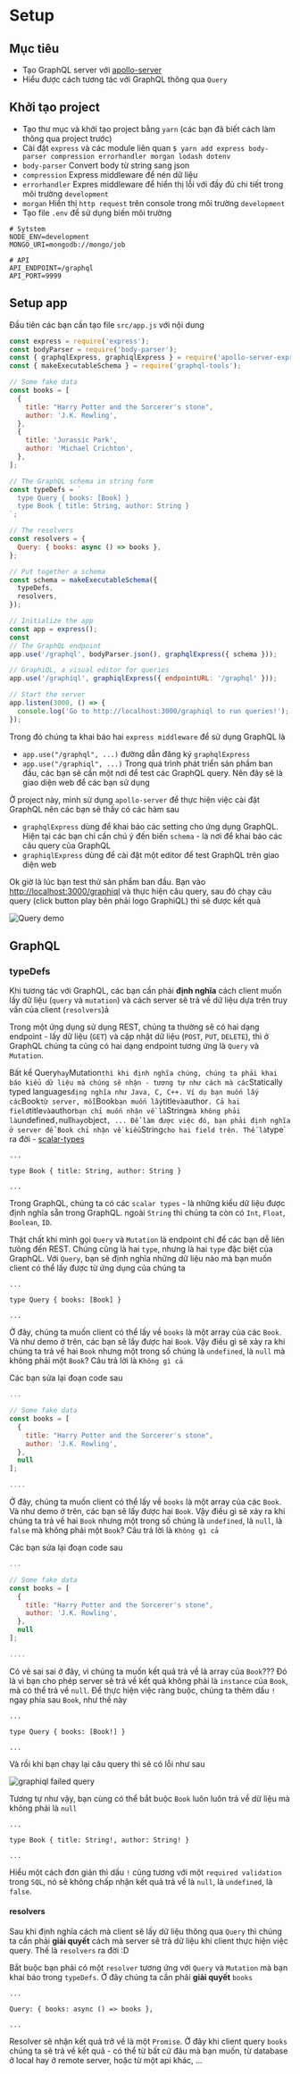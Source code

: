 # Setup

## Mục tiêu

* Tạo GraphQL server với [apollo-server](https://www.apollographql.com/docs/apollo-server/)
* Hiểu được cách tương tác với GraphQL thông qua `Query`

## Khởi tạo project

* Tạo thư mục và khởi tạo project bằng `yarn` (các bạn đã biết cách làm thông qua project trước)
* Cài đặt `express` và các module liên quan `$ yarn add express body-parser compression errorhandler morgan lodash dotenv`
* `body-parser` Convert body từ string sang json
* `compression` Express middleware để nén dữ liệu
* `errorhandler` Expres middleware để hiển thị lỗi với đầy đủ chi tiết trong môi trường `development`
* `morgan` Hiển thị `http request` trên console trong môi trường `development`
* Tạo file `.env` để sử dụng biến môi trường

```text
# Sytstem
NODE_ENV=development
MONGO_URI=mongodb://mongo/job

# API
API_ENDPOINT=/graphql
API_PORT=9999
```

## Setup app

Đầu tiên các bạn cần tạo file `src/app.js` với nội dung

```javascript
const express = require('express');
const bodyParser = require('body-parser');
const { graphqlExpress, graphiqlExpress } = require('apollo-server-express');
const { makeExecutableSchema } = require('graphql-tools');

// Some fake data
const books = [
  {
    title: "Harry Potter and the Sorcerer's stone",
    author: 'J.K. Rowling',
  },
  {
    title: 'Jurassic Park',
    author: 'Michael Crichton',
  },
];

// The GraphQL schema in string form
const typeDefs = `
  type Query { books: [Book] }
  type Book { title: String, author: String }
`;

// The resolvers
const resolvers = {
  Query: { books: async () => books },
};

// Put together a schema
const schema = makeExecutableSchema({
  typeDefs,
  resolvers,
});

// Initialize the app
const app = express();
const
// The GraphQL endpoint
app.use('/graphql', bodyParser.json(), graphqlExpress({ schema }));

// GraphiQL, a visual editor for queries
app.use('/graphiql', graphiqlExpress({ endpointURL: '/graphql' }));

// Start the server
app.listen(3000, () => {
  console.log('Go to http://localhost:3000/graphiql to run queries!');
});
```

Trong đó chúng ta khai báo hai `express middleware` để sử dụng GraphQL là

* `app.use("/graphql", ...)` đường dẫn đăng ký `graphqlExpress`
* `app.use("/graphiql", ...)` Trong quá trình phát triển sản phầm ban đầu, các bạn sẽ cần một nơi để test các GraphQL query. Nên đây sẽ là giao diện web để các bạn sử dụng

Ở project này, mình sử dụng `apollo-server` để thực hiện việc cài đặt GraphQL nên các bạn sẽ thấy có các hàm sau

* `graphqlExpress` dùng để khai báo các setting cho ứng dụng GraphQL. Hiện tại các bạn chỉ cần chú ý đến biến `schema` - là nơi để khai báo các câu query của GraphQL
* `graphiqlExpress` dùng để cài đặt một editor để test GraphQL trên giao diện web

Ok giờ là lúc bạn test thử sản phẩm ban đầu. Bạn vào [http://localhost:3000/graphiql](http://localhost:3000/graphiql) và thực hiện câu query,
sau đó chạy câu query (click button play bên phải logo GraphiQL) thì sẽ được kết quả

![Query demo](./static/2/graphiql-demo.png)

## GraphQL

### typeDefs

Khi tương tác với GraphQL, các bạn cần phải **định nghĩa** cách client muốn lấy dữ liệu (`query` và `mutation`) và cách server sẽ trả về dữ liệu dựa trên truy vấn của client (`resolvers`)ả

Trong một ứng dụng sử dụng REST, chúng ta thường sẽ có hai dạng endpoint - lấy dữ liệu (`GET`) và cập nhật dữ liệu (`POST`, `PUT`, `DELETE`), thì ở GraphQL chúng ta cũng có hai dạng endpoint tương ứng là `Query` và `Mutation`.

Bất kể Query`hay`Mutation`thì khi định nghĩa chúng, chúng ta phải khai báo kiểu dữ liệu mà chúng sẽ nhận - tương tự như cách mà các`Statically typed languages`địng nghĩa như Java, C, C++. Ví dụ bạn muốn lấy các`Book`từ server, mỗi`Book`bạn muốn lấy`title`và`author`. Cả hai field`title`và`author`bạn chỉ muốn nhận về là`String`mà không phải là`undefined`,`null`hay`object`, ... Để làm được việc đó, bạn phải định nghĩa ở server để Book chỉ nhận về kiểu`String`cho hai field trên. Thế là`type` ra đời - [scalar-types](http://graphql.org/learn/schema/#scalar-types)

```
...

type Book { title: String, author: String }

...
```

Trong GraphQL, chúng ta có các `scalar types` - là những kiểu dữ liệu được định nghĩa sẵn trong GraphQL. ngoài `String` thì chúng ta còn có `Int`, `Float`, `Boolean`, `ID`.

Thật chất khi mình gọi `Query` và `Mutation` là endpoint chỉ để các bạn dễ liên tưỏng đến REST. Chúng cũng là hai `type`, nhưng là hai `type` đặc biệt của GraphQL. Với `Query`, bạn sẽ định nghĩa những dữ liệu nào mà bạn muốn client có thể lấy được từ ứng dụng của chúng ta

```
...

type Query { books: [Book] }

...
```

Ở đây, chúng ta muốn client có thể lấy về `books` là một array của các `Book`. Và như demo ở trên, các bạn sẽ lấy được hai `Book`. Vậy điều gì sẽ xảy ra khi chúng ta trả về hai `Book` nhưng một trong số chúng là `undefined`, là `null` mà không phải một `Book`? Câu trả lời là `Không gì cả`

Các bạn sửa lại đoạn code sau

```javascript
...

// Some fake data
const books = [
  {
    title: "Harry Potter and the Sorcerer's stone",
    author: 'J.K. Rowling',
  },
  null
];

....
```

Ở đây, chúng ta muốn client có thể lấy về `books` là một array của các `Book`. Và như demo ở trên, các bạn sẽ lấy được hai `Book`. Vậy điều gì sẽ xảy ra khi chúng ta trả về hai `Book` nhưng một trong số chúng là `undefined`, là `null`, là `false` mà không phải một `Book`? Câu trả lời là `Không gì cả`

Các bạn sửa lại đoạn code sau

```javascript
...

// Some fake data
const books = [
  {
    title: "Harry Potter and the Sorcerer's stone",
    author: 'J.K. Rowling',
  },
  null
];

....
```

Có vẻ sai sai ở đây, vì chúng ta muốn kết quả trả về là array của `Book`??? Đó là vì bạn cho phép server sẽ trả về kết quả không phải là `instance` của `Book`, mà có thể trả về `null`. Để thực hiện việc ràng buộc, chúng ta thêm dấu `!` ngay phía sau `Book`, như thế này

```
...

type Query { books: [Book!] }

...
```

Và rồi khi bạn chạy lại câu query thì sẽ có lỗi như sau

![graphiql failed query](./static/2/graphiql-failed-query.png)

Tương tự như vậy, bạn cùng có thể bắt buộc `Book` luôn luôn trả về dữ liệu mà không phải là `null`

```
...

type Book { title: String!, author: String! }

...
```

Hiểu một cách đơn giản thì dấu `!` cũng tương với một `required validation` trong `SQL`, nó sẽ không chấp nhận kết quả trả về là `null`, là `undefined`, là `false`.

#### resolvers

Sau khi định nghĩa cách mà client sẽ lấy dữ liệu thông qua `Query` thì chúng ta cần phải **giải quyết** cách mà server sẽ trả dữ liệu khi client thực hiện việc query. Thế là `resolvers` ra đời :D

Bắt buộc bạn phải có một `resolver` tương ứng với `Query` và `Mutation` mà bạn khai báo trong `typeDefs`. Ở đây chúng ta cần phải **giải quyết** `books`

```
...

Query: { books: async () => books },

...
```

Resolver sẽ nhận kết quả trở về là một `Promise`. Ở đây khi client query `books` chúng ta sẽ trả về kết quả - có thể từ bất cứ đâu mà bạn muốn, từ database ở local hay ở remote server, hoặc từ một api khác, ...
